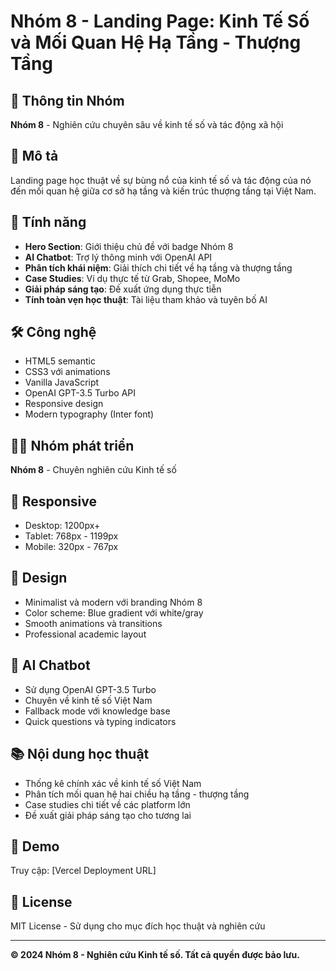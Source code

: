 # Nhóm 8 - Landing Page: Kinh Tế Số và Mối Quan Hệ Hạ Tầng - Thượng Tầng

## 👥 Thông tin Nhóm
**Nhóm 8** - Nghiên cứu chuyên sâu về kinh tế số và tác động xã hội

## 📖 Mô tả
Landing page học thuật về sự bùng nổ của kinh tế số và tác động của nó đến mối quan hệ giữa cơ sở hạ tầng và kiến trúc thượng tầng tại Việt Nam.

## 🚀 Tính năng
- **Hero Section**: Giới thiệu chủ đề với badge Nhóm 8
- **AI Chatbot**: Trợ lý thông minh với OpenAI API
- **Phân tích khái niệm**: Giải thích chi tiết về hạ tầng và thượng tầng
- **Case Studies**: Ví dụ thực tế từ Grab, Shopee, MoMo
- **Giải pháp sáng tạo**: Đề xuất ứng dụng thực tiễn
- **Tính toàn vẹn học thuật**: Tài liệu tham khảo và tuyên bố AI

## 🛠️ Công nghệ
- HTML5 semantic
- CSS3 với animations
- Vanilla JavaScript
- OpenAI GPT-3.5 Turbo API
- Responsive design
- Modern typography (Inter font)

## 👨‍💻 Nhóm phát triển
**Nhóm 8** - Chuyên nghiên cứu Kinh tế số

## 📱 Responsive
- Desktop: 1200px+
- Tablet: 768px - 1199px  
- Mobile: 320px - 767px

## 🎨 Design
- Minimalist và modern với branding Nhóm 8
- Color scheme: Blue gradient với white/gray
- Smooth animations và transitions
- Professional academic layout

## 🤖 AI Chatbot
- Sử dụng OpenAI GPT-3.5 Turbo
- Chuyên về kinh tế số Việt Nam
- Fallback mode với knowledge base
- Quick questions và typing indicators

## 📚 Nội dung học thuật
- Thống kê chính xác về kinh tế số Việt Nam
- Phân tích mối quan hệ hai chiều hạ tầng - thượng tầng
- Case studies chi tiết về các platform lớn
- Đề xuất giải pháp sáng tạo cho tương lai

## 🔗 Demo
Truy cập: [Vercel Deployment URL]

## 📄 License
MIT License - Sử dụng cho mục đích học thuật và nghiên cứu

---
**© 2024 Nhóm 8 - Nghiên cứu Kinh tế số. Tất cả quyền được bảo lưu.**